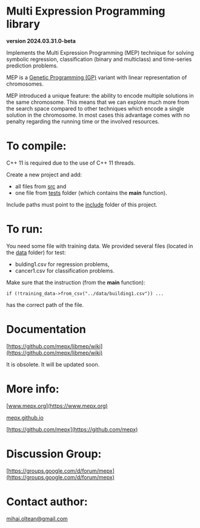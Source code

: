 # Multi Expression Programming library
**version 2024.03.31.0-beta**

Implements the Multi Expression Programming (MEP) technique for solving symbolic regression, classification (binary and multiclass) and time-series prediction problems. 

MEP is a [Genetic Programming (GP)](https://en.wikipedia.org/wiki/Genetic_programming) variant with linear representation of chromosomes.

MEP introduced a unique feature: the ability to encode multiple solutions in the same chromosome. This means that we can explore much more from the search space compared to other techniques which encode a single solution in the chromosome. In most cases this advantage comes with no penalty regarding the running time or the involved resources.

# To compile: 

C++ 11 is required due to the use of C++ 11 threads.

Create a new project and add:

- all files from [src](src) and 
- one file from [tests](tests) folder (which contains the **main** function). 

Include paths must point to the [include](include) folder of this project.

# To run:

You need some file with training data.
We provided several files (located in the [data](data) folder) for test:

- bulding1.csv for regression problems,
- cancer1.csv for classification problems.

Make sure that the instruction (from the **main** function):

	if (!training_data->from_csv("../data/building1.csv")) ...
	
has the correct path of the file.

# Documentation

[https://github.com/mepx/libmep/wiki](https://github.com/mepx/libmep/wiki)

It is obsolete.
It will be updated soon.

# More info:

[www.mepx.org](https://www.mepx.org)

[mepx.github.io](https://mepx.github.io)

[https://github.com/mepx](https://github.com/mepx)

# Discussion Group:

[https://groups.google.com/d/forum/mepx](https://groups.google.com/d/forum/mepx)

# Contact author:

mihai.oltean@gmail.com

